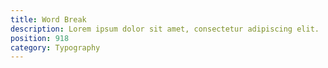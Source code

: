 ```yaml
---
title: Word Break
description: Lorem ipsum dolor sit amet, consectetur adipiscing elit.
position: 918
category: Typography
---
```

